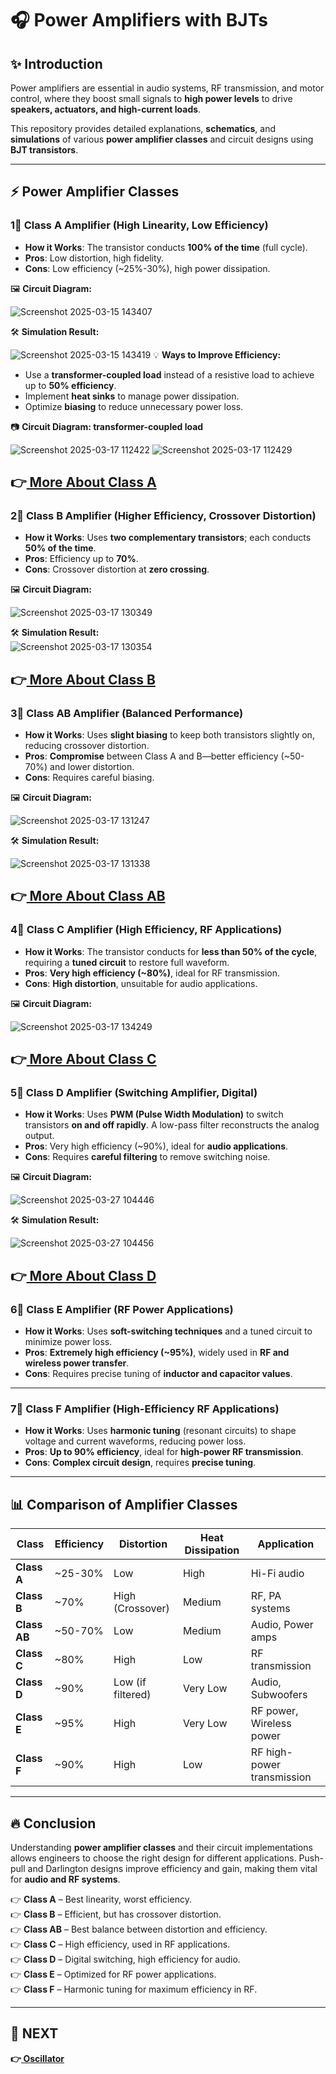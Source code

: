 # 🎧 Power Amplifiers with BJTs

## ✨ Introduction
Power amplifiers are essential in audio systems, RF transmission, and motor control, where they boost small signals to **high power levels** to drive **speakers, actuators, and high-current loads**.

This repository provides detailed explanations, **schematics**, and **simulations** of various **power amplifier classes** and circuit designs using **BJT transistors**.

---

## ⚡ Power Amplifier Classes

### 1⃣ **Class A Amplifier** (High Linearity, Low Efficiency)
- **How it Works**: The transistor conducts **100% of the time** (full cycle).
- **Pros**: Low distortion, high fidelity.
- **Cons**: Low efficiency (~25%-30%), high power dissipation.

🖼 **Circuit Diagram:**  

![Screenshot 2025-03-15 143407](https://github.com/user-attachments/assets/4060a3d7-b8cb-4450-9d1b-b75c31162873)

🛠 **Simulation Result:**  

![Screenshot 2025-03-15 143419](https://github.com/user-attachments/assets/c90d5628-3c58-4117-adab-431096bc4dac)
💡 **Ways to Improve Efficiency:**
- Use a **transformer-coupled load** instead of a resistive load to achieve up to **50% efficiency**.
- Implement **heat sinks** to manage power dissipation.
- Optimize **biasing** to reduce unnecessary power loss.
  
📷  **Circuit Diagram: transformer-coupled load**

![Screenshot 2025-03-17 112422](https://github.com/user-attachments/assets/cd3f6575-4c67-49eb-962e-15aa2e981320)
![Screenshot 2025-03-17 112429](https://github.com/user-attachments/assets/a4f6c720-e498-48f5-be42-27892b1925c3)


**👉[ More About Class A](https://www.electronics-tutorials.ws/amplifier/amp_5.html)**
---

### 2⃣ **Class B Amplifier** (Higher Efficiency, Crossover Distortion)
- **How it Works**: Uses **two complementary transistors**; each conducts **50% of the time**.
- **Pros**: Efficiency up to **70%**.
- **Cons**: Crossover distortion at **zero crossing**.

🖼 **Circuit Diagram:**  

![Screenshot 2025-03-17 130349](https://github.com/user-attachments/assets/37c134e1-fa8d-4db9-a3fb-bc0ca4b04b7d)

🛠 **Simulation Result:**  
![Screenshot 2025-03-17 130354](https://github.com/user-attachments/assets/23415cc5-dc5f-4b44-ba46-0da6728a1668)

**👉[ More About Class B](https://www.electronics-tutorials.ws/amplifier/amp_6.html)**
---

### 3⃣ **Class AB Amplifier** (Balanced Performance)
- **How it Works**: Uses **slight biasing** to keep both transistors slightly on, reducing crossover distortion.
- **Pros**: **Compromise** between Class A and B—better efficiency (~50-70%) and lower distortion.
- **Cons**: Requires careful biasing.

🖼 **Circuit Diagram:**  

![Screenshot 2025-03-17 131247](https://github.com/user-attachments/assets/fb3498a5-70aa-492d-bec5-cee66d7958e1)

🛠 **Simulation Result:**  


![Screenshot 2025-03-17 131338](https://github.com/user-attachments/assets/b1cecc33-7cec-44b1-890d-f78f348904a9)

**👉[ More About Class AB](https://www.electronics-tutorials.ws/amplifier/amp_6.html)**
---
### 4⃣ **Class C Amplifier** (High Efficiency, RF Applications)
- **How it Works**: The transistor conducts for **less than 50% of the cycle**, requiring a **tuned circuit** to restore full waveform.
- **Pros**: **Very high efficiency (~80%)**, ideal for RF transmission.
- **Cons**: **High distortion**, unsuitable for audio applications.

🖼 **Circuit Diagram:**  

![Screenshot 2025-03-17 134249](https://github.com/user-attachments/assets/71bf218f-3e87-4dc4-89a9-5acd4ef6d2e8)

**👉[ More About Class C](https://www.allaboutcircuits.com/technical-articles/introduction-to-the-class-c-power-amplifier/)**
---

### 5⃣ **Class D Amplifier** (Switching Amplifier, Digital)
- **How it Works**: Uses **PWM (Pulse Width Modulation)** to switch transistors **on and off rapidly**. A low-pass filter reconstructs the analog output.
- **Pros**: Very high efficiency (~90%), ideal for **audio applications**.
- **Cons**: Requires **careful filtering** to remove switching noise.

🖼 **Circuit Diagram:**  

![Screenshot 2025-03-27 104446](https://github.com/user-attachments/assets/38aa6fe9-38a9-4f7f-84cc-ac4481422dc9)

🛠 **Simulation Result:**  

![Screenshot 2025-03-27 104456](https://github.com/user-attachments/assets/7512d0ec-25d3-445b-b0bc-e45a6fdb8c80)

**👉[ More About Class D](https://www.analog.com/en/resources/technical-articles/fundamentals-of-class-d-amplifiers.html)**
---

### 6⃣ **Class E Amplifier** (RF Power Applications)
- **How it Works**: Uses **soft-switching techniques** and a tuned circuit to minimize power loss.
- **Pros**: **Extremely high efficiency (~95%)**, widely used in **RF and wireless power transfer**.
- **Cons**: Requires precise tuning of **inductor and capacitor values**.




---

### 7⃣ **Class F Amplifier** (High-Efficiency RF Applications)
- **How it Works**: Uses **harmonic tuning** (resonant circuits) to shape voltage and current waveforms, reducing power loss.
- **Pros**: **Up to 90% efficiency**, ideal for **high-power RF transmission**.
- **Cons**: **Complex circuit design**, requires **precise tuning**.



---

## 📊 Comparison of Amplifier Classes
| Class | Efficiency | Distortion | Heat Dissipation | Application |
|--------|------------|------------|------------------|-------------|
| **Class A** | ~25-30% | Low | High | Hi-Fi audio |
| **Class B** | ~70% | High (Crossover) | Medium | RF, PA systems |
| **Class AB** | ~50-70% | Low | Medium | Audio, Power amps |
| **Class C** | ~80% | High | Low | RF transmission |
| **Class D** | ~90% | Low (if filtered) | Very Low | Audio, Subwoofers |
| **Class E** | ~95% | High | Very Low | RF power, Wireless power |
| **Class F** | ~90% | High | Low | RF high-power transmission |

---

## 🔥 Conclusion
Understanding **power amplifier classes** and their circuit implementations allows engineers to choose the right design for different applications. Push-pull and Darlington designs improve efficiency and gain, making them vital for **audio and RF systems**.

👉 **Class A** – Best linearity, worst efficiency.  
👉 **Class B** – Efficient, but has crossover distortion.  
👉 **Class AB** – Best balance between distortion and efficiency.  
👉 **Class C** – High efficiency, used in RF applications.  
👉 **Class D** – Digital switching, high efficiency for audio.  
👉 **Class E** – Optimized for RF power applications.  
👉 **Class F** – Harmonic tuning for maximum efficiency in RF.  

---

## 🔹 NEXT  
**👉[ Oscillator](../Oscillator)**
